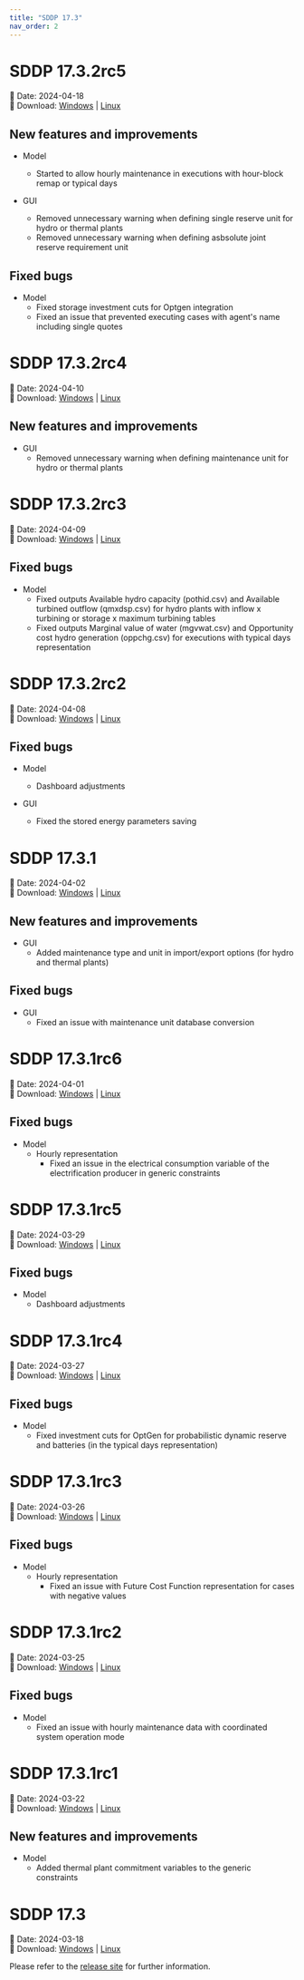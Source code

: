 ```yaml
---
title: "SDDP 17.3"
nav_order: 2
---
```


# SDDP 17.3.2rc5

📅 Date: 2024-04-18<br>
🔗 Download:
[Windows](https://www.psr-inc.com/app/link/?t=d&f=sddp-17.3.2rc5-setup.zip)
\|
[Linux](https://www.psr-inc.com/app/link/?t=d&f=sddp-17.3.2rc5-setup-linux.zip)

## New features and improvements

* Model
  * Started to allow hourly maintenance in executions with hour-block remap or typical days

* GUI
  * Removed unnecessary warning when defining single reserve unit for hydro or thermal plants
  * Removed unnecessary warning when defining asbsolute joint reserve requirement unit
  
## Fixed bugs

* Model
  * Fixed storage investment cuts for Optgen integration
  * Fixed an issue that prevented executing cases with agent's name including single quotes


# SDDP 17.3.2rc4

📅 Date: 2024-04-10<br>
🔗 Download:
[Windows](https://www.psr-inc.com/app/link/?t=d&f=sddp-17.3.2rc4-setup.zip)
\|
[Linux](https://www.psr-inc.com/app/link/?t=d&f=sddp-17.3.2rc4-setup-linux.zip)

## New features and improvements

* GUI
  * Removed unnecessary warning when defining maintenance unit for hydro or thermal plants


# SDDP 17.3.2rc3

📅 Date: 2024-04-09<br>
🔗 Download:
[Windows](https://www.psr-inc.com/app/link/?t=d&f=sddp-17.3.2rc3-setup.zip)
\|
[Linux](https://www.psr-inc.com/app/link/?t=d&f=sddp-17.3.2rc3-setup-linux.zip)

## Fixed bugs

* Model
  * Fixed outputs Available hydro capacity (pothid.csv) and Available turbined outflow (qmxdsp.csv) for hydro plants
    with inflow x turbining or storage x maximum turbining tables
  * Fixed outputs Marginal value of water (mgvwat.csv) and Opportunity cost hydro generation (oppchg.csv) for
    executions with typical days representation
  
 
# SDDP 17.3.2rc2

📅 Date: 2024-04-08<br>
🔗 Download:
[Windows](https://www.psr-inc.com/app/link/?t=d&f=sddp-17.3.2rc2-setup.zip)
\|
[Linux](https://www.psr-inc.com/app/link/?t=d&f=sddp-17.3.2rc2-setup-linux.zip)

## Fixed bugs

* Model
  * Dashboard adjustments

* GUI
  * Fixed the stored energy parameters saving


# SDDP 17.3.1

📅 Date: 2024-04-02<br>
🔗 Download:
[Windows](https://www.psr-inc.com/app/link/?t=d&f=sddp-17.3.1-setup.zip)
\|
[Linux](https://www.psr-inc.com/app/link/?t=d&f=sddp-17.3.1-setup-linux.zip)

## New features and improvements

* GUI
  * Added maintenance type and unit in import/export options (for hydro and thermal plants)

## Fixed bugs

* GUI
  * Fixed an issue with maintenance unit database conversion


# SDDP 17.3.1rc6

📅 Date: 2024-04-01<br>
🔗 Download:
[Windows](https://www.psr-inc.com/app/link/?t=d&f=sddp-17.3.1rc6-setup.zip)
\|
[Linux](https://www.psr-inc.com/app/link/?t=d&f=sddp-17.3.1rc6-setup-linux.zip)

## Fixed bugs

* Model
  * Hourly representation
    * Fixed an issue in the electrical consumption variable of the electrification producer in generic constraints


# SDDP 17.3.1rc5

📅 Date: 2024-03-29<br>
🔗 Download:
[Windows](https://www.psr-inc.com/app/link/?t=d&f=sddp-17.3.1rc5-setup.zip)
\|
[Linux](https://www.psr-inc.com/app/link/?t=d&f=sddp-17.3.1rc5-setup-linux.zip)

## Fixed bugs

* Model
  * Dashboard adjustments


# SDDP 17.3.1rc4

📅 Date: 2024-03-27<br>
🔗 Download:
[Windows](https://www.psr-inc.com/app/link/?t=d&f=sddp-17.3.1rc4-setup.zip)
\|
[Linux](https://www.psr-inc.com/app/link/?t=d&f=sddp-17.3.1rc4-setup-linux.zip)

## Fixed bugs

* Model
  * Fixed investment cuts for OptGen for probabilistic dynamic reserve and batteries (in the typical days representation)


# SDDP 17.3.1rc3

📅 Date: 2024-03-26<br>
🔗 Download:
[Windows](https://www.psr-inc.com/app/link/?t=d&f=sddp-17.3.1rc3-setup.zip)
\|
[Linux](https://www.psr-inc.com/app/link/?t=d&f=sddp-17.3.1rc3-setup-linux.zip)

## Fixed bugs

* Model
  * Hourly representation
    * Fixed an issue with Future Cost Function representation for cases with negative values


# SDDP 17.3.1rc2

📅 Date: 2024-03-25<br>
🔗 Download:
[Windows](https://www.psr-inc.com/app/link/?t=d&f=sddp-17.3.1rc2-setup.zip)
\|
[Linux](https://www.psr-inc.com/app/link/?t=d&f=sddp-17.3.1rc2-setup-linux.zip)

## Fixed bugs

* Model
  * Fixed an issue with hourly maintenance data with coordinated system operation mode


# SDDP 17.3.1rc1

📅 Date: 2024-03-22<br>
🔗 Download:
[Windows](https://www.psr-inc.com/app/link/?t=d&f=sddp-17.3.1rc1-setup.zip)
\|
[Linux](https://www.psr-inc.com/app/link/?t=d&f=sddp-17.3.1rc1-setup-linux.zip)

## New features and improvements

* Model
  * Added thermal plant commitment variables to the generic constraints


# SDDP 17.3

📅 Date: 2024-03-18<br>
🔗 Download:
[Windows](https://www.psr-inc.com/app/link/?t=d&f=sddp-17.3-setup.zip)
\|
[Linux](https://www.psr-inc.com/app/link/?t=d&f=sddp-17.3-setup-linux.zip)

Please refer to the [release site](http://psr-energy.com/software/sddp-17.3.html) for further information.